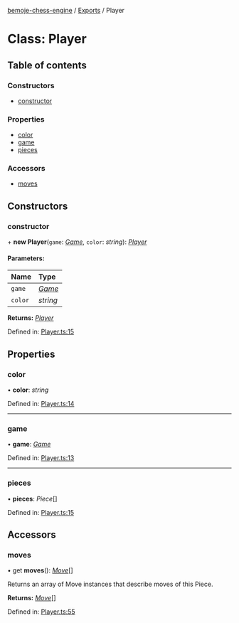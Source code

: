 [bemoje-chess-engine](../README.md) / [Exports](../modules.md) / Player

# Class: Player

## Table of contents

### Constructors

- [constructor](player.md#constructor)

### Properties

- [color](player.md#color)
- [game](player.md#game)
- [pieces](player.md#pieces)

### Accessors

- [moves](player.md#moves)

## Constructors

### constructor

\+ **new Player**(`game`: [*Game*](game.md), `color`: *string*): [*Player*](player.md)

#### Parameters:

Name | Type |
:------ | :------ |
`game` | [*Game*](game.md) |
`color` | *string* |

**Returns:** [*Player*](player.md)

Defined in: [Player.ts:15](https://github.com/bemoje/chess/blob/57afc4d/src/Player.ts#L15)

## Properties

### color

• **color**: *string*

Defined in: [Player.ts:14](https://github.com/bemoje/chess/blob/57afc4d/src/Player.ts#L14)

___

### game

• **game**: [*Game*](game.md)

Defined in: [Player.ts:13](https://github.com/bemoje/chess/blob/57afc4d/src/Player.ts#L13)

___

### pieces

• **pieces**: *Piece*[]

Defined in: [Player.ts:15](https://github.com/bemoje/chess/blob/57afc4d/src/Player.ts#L15)

## Accessors

### moves

• get **moves**(): [*Move*](move.md)[]

Returns an array of Move instances that describe moves of this Piece.

**Returns:** [*Move*](move.md)[]

Defined in: [Player.ts:55](https://github.com/bemoje/chess/blob/57afc4d/src/Player.ts#L55)
